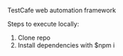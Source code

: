 TestCafe web automation framework

Steps to execute locally:

1. Clone repo
2. Install dependencies with $npm i
